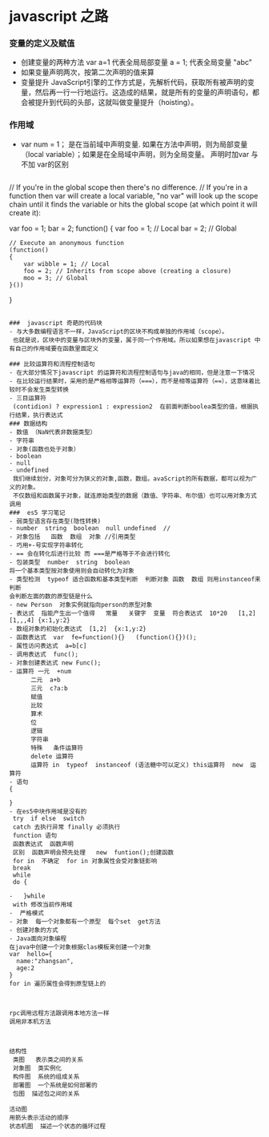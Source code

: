 #  javascript  之路
### 变量的定义及赋值  
- 创建变量的两种方法 
  var a=1 代表全局局部变量
  a = 1;  代表全局变量
  "abc"
- 如果变量声明两次，按第二次声明的值来算
- 变量提升
JavaScript引擎的工作方式是，先解析代码，获取所有被声明的变量，然后再一行一行地运行。这造成的结果，就是所有的变量的声明语句，都会被提升到代码的头部，这就叫做变量提升（hoisting）。
### 作用域
- var num = 1；
  是在当前域中声明变量. 如果在方法中声明，则为局部变量（local variable）；如果是在全局域中声明，则为全局变量。 
  声明时加var  与  不加  var的区别

  ```
// If you're in the global scope then there's no difference.
// If you're in a function then var will create a local variable, "no var" will look up the scope chain until it finds the variable or hits the global scope (at which point it will create it):

var foo = 1;
 bar = 2;
 function()
 {
    var foo = 1; // Local
    bar = 2;     // Global

    // Execute an anonymous function
    (function()
    {
        var wibble = 1; // Local
        foo = 2; // Inherits from scope above (creating a closure)
        moo = 3; // Global
    }())
}
  ```

###  javascript 奇葩的代码块
 - 与大多数编程语言不一样，JavaScript的区块不构成单独的作用域（scope）。
   也就是说，区块中的变量与区块外的变量，属于同一个作用域。所以如果想在javascript 中有自己的作用域要在函数里面定义

### 比较运算符和流程控制语句
 - 在大部分情况下javascript 的运算符和流程控制语句与java的相同，但是注意一下情况
 - 在比较运行结果时，采用的是严格相等运算符（===），而不是相等运算符（==），这意味着比较时不会发生类型转换
 - 三目运算符 
   (contidion) ? expression1 : expression2  在前面判断boolea类型的值，根据执行结果，执行表达式
### 数据结构
 - 数值 （NaN代表非数据类型）
 - 字符串
 - 对象(函数也处于对象）
 - boolean
 - null
 - undefined 
   我们继续划分，对象可分为狭义的对象,函数，数组。avaScript的所有数据，都可以视为广义的对象。
   不仅数组和函数属于对象，就连原始类型的数据（数值、字符串、布尔值）也可以用对象方式调用
###  es5 学习笔记
- 弱类型语言存在类型(隐性转换)
- number  string  boolean  null undefined  // 
- 对象包括   函数  数组  对象 //引用类型
- 巧用+-号实现字符串转化
- == 会在转化后进行比较 而 ===是严格等于不会进行转化
- 包装类型  number  string  boolean
  将一个基本类型按对象使用则会自动转化为对象
- 类型检测  typeof 适合函数和基本类型判断  判断对象 函数  数组 则用instanceof来判断
  会判断左面的数的原型链是什么
- new Person  对象实例就指向person的原型对象
- 表达式  指能产生出一个值得   常量   关键字  变量  符合表达式  10*20   [1,2]  [1,,,4] {x:1,y:2}
- 数组对象的初始化表达式  [1,2]  {x:1,y:2}
- 函数表达式  var  fe=function(){}   (function(){})();
- 属性访问表达式  a=b[c] 
- 调用表达式  func();
- 对象创建表达式 new Func();
- 运算符 一元  +num
        二元  a+b
        三元  c?a:b
        赋值
        比较
        算术
        位
        逻辑
        字符串
        特殊   条件运算符
        delete 运算符 
        运算符 in  typeof  instanceof (语法糖中可以定义) this运算符  new  运算符
- 语句
  {

  }
 - 在es5中块作用域是没有的 
   try  if else  switch 
   catch 去执行异常 finally 必须执行
   function 语句
   函数表达式  函数声明
   区别  函数声明会预先处理   new  funtion();创建函数
   for in  不确定  for in 对象属性会受对象链影响
   break  
   while
   do {

-   }while 
   with 修改当前作用域
-  严格模式
- 对象  每一个对象都有一个原型  每个set  get方法
- 创建对象的方式
- Java面向对象编程
  在java中创建一个对象根据clas模板来创建一个对象
  var  hello={
    name:"zhangsan",
    age:2
  }
  for in 遍历属性会得到原型链上的



  rpc调用远程方法跟调用本地方法一样
  调用非本机方法



  结构性
   类图   表示类之间的关系
   对象图  类实例化
   构件图  系统的组成关系
   部署图  一个系统是如何部署的
   包图  描述包之间的关系

  活动图
  用箭头表示活动的顺序
  状态机图  描述一个状态的循环过程
  



  
  










